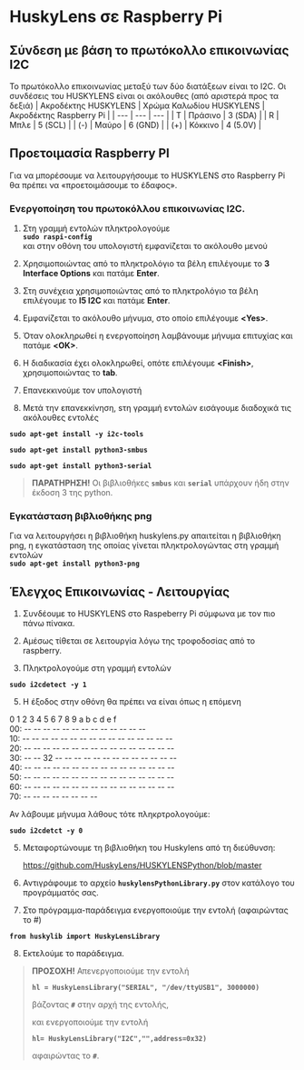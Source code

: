 # HuskyLens σε Raspberry Pi

## Σύνδεση με βάση το πρωτόκολλο επικοινωνίας I2C
Το πρωτόκολλο επικοινωνίας μεταξύ των δύο διατάξεων είναι το I2C.
Οι συνδέσεις του HUSKYLENS είναι οι ακόλουθες (από αριστερά προς τα δεξιά)
| Ακροδέκτης HUSKYLENS	| Χρώμα Καλωδίου HUSKYLENS | Ακροδέκτης Raspberry Pi |
| --- | --- |  --- |
| Τ	| Πράσινο | 3 (SDA) |
| R	| Μπλε | 5 (SCL) |
| (-)	| Μαύρο | 6 (GND) |
| (+)	| Κόκκινο | 4 (5.0V) |

## Προετοιμασία Raspberry PI
Για να μπορέσουμε να λειτουργήσουμε το HUSKYLENS στο Raspberry Pi θα πρέπει να «προετοιμάσουμε το έδαφος».

### Ενεργοποίηση του πρωτοκόλλου επικοινωνίας I2C.
1.	Στη γραμμή εντολών πληκτρολογούμε \
**`sudo raspi-config`**\
και στην οθόνη του υπολογιστή εμφανίζεται το ακόλουθο μενού
 
2.	Χρησιμοποιώντας από το πληκτρολόγιο τα βέλη επιλέγουμε το **3  Interface Options** και πατάμε **Enter**.
 
3.	Στη συνέχεια χρησιμοποιώντας από το πληκτρολόγιο τα βέλη επιλέγουμε το **Ι5  I2C** και πατάμε **Enter**.
 
4.	Εμφανίζεται το ακόλουθο μήνυμα, στο οποίο επιλέγουμε **\<Yes\>**.
 
5.	Όταν ολοκληρωθεί η ενεργοποίηση λαμβάνουμε μήνυμα επιτυχίας και πατάμε **\<OK\>**.
 
6.	Η διαδικασία έχει ολοκληρωθεί, οπότε επιλέγουμε **\<Finish\>**, χρησιμοποιώντας το **tab**.
 
7.	Επανεκκινούμε τον υπολογιστή

8.	Μετά την επανεκκίνηση, sτη γραμμή εντολών εισάγουμε διαδοχικά τις ακόλουθες εντολές

**`sudo apt-get install -y i2c-tools`**

**`sudo apt-get install python3-smbus`** 

**`sudo apt-get install python3-serial`** 

> **ΠΑΡΑΤΗΡΗΣΗ!** Οι βιβλιοθήκες **`smbus`** και **`serial`** υπάρχουν ήδη στην έκδοση 3 της python.

### Εγκατάσταση βιβλιοθήκης png
Για να λειτουργήσει η βιβλιοθήκη huskylens.py απαιτείται η βιβλιοθήκη png, η εγκατάσταση της οποίας γίνεται πληκτρολογώντας στη γραμμή εντολών\
**`sudo apt-get install python3-png`**

## Έλεγχος Επικοινωνίας - Λειτουργίας
1.	Συνδέουμε το HUSKYLENS στο Raspeberry Pi σύμφωνα με τον πιο πάνω πίνακα.

2.	Αμέσως τίθεται σε λειτουργία λόγω της τροφοδοσίας από το raspberry.

3.	Πληκτρολογούμε στη γραμμή εντολών

   **`sudo i2cdetect -y 1`**
  	
5.	Η έξοδος στην οθόνη θα πρέπει να είναι όπως η επόμενη

0  1  2  3  4  5  6  7  8  9  a  b  c  d  e  f\
00:          -- -- -- -- -- -- -- -- -- -- -- -- --\
10: -- -- -- -- -- -- -- -- -- -- -- -- -- -- -- --\
20: -- -- -- -- -- -- -- -- -- -- -- -- -- -- -- --\
30: -- -- 32 -- -- -- -- -- -- -- -- -- -- -- -- --\
40: -- -- -- -- -- -- -- -- -- -- -- -- -- -- -- --\
50: -- -- -- -- -- -- -- -- -- -- -- -- -- -- -- --\
60: -- -- -- -- -- -- -- -- -- -- -- -- -- -- -- --\
70: -- -- -- -- -- -- -- --

Αν λάβουμε μήνυμα λάθους τότε πληκρτρολογούμε:

**`sudo i2cdetct -y 0`**

5.	Μεταφορτώνουμε τη βιβλιοθήκη του Huskylens από τη διεύθυνση:

  	https://github.com/HuskyLens/HUSKYLENSPython/blob/master
  	
6.	Αντιγράφουμε το αρχείο **`huskylensPythonLibrary.py`** στον κατάλογο του προγράμματός σας.
  
7.	Στο πρόγραμμα-παράδειγμα ενεργοποιούμε την εντολή (αφαιρώντας το #)

**`from huskylib import HuskyLensLibrary`**

8.	Εκτελούμε το παράδειγμα. 

> **ΠΡΟΣΟΧΗ!**
> Απενεργοποιούμε την εντολή
>
> **`hl = HuskyLensLibrary("SERIAL", "/dev/ttyUSB1", 3000000)`**
> 
> βάζοντας **`#`** στην αρχή της εντολής,
>
> και ενεργοποιούμε την εντολή
>
> **`hl= HuskyLensLibrary("I2C","",address=0x32)`**
>
> αφαιρώντας το **`#`**.
 

